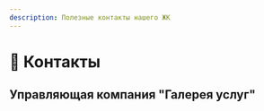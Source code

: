 ```yaml
---
description: Полезные контакты нашего ЖК
---
```


# 📲 Контакты

## Управляющая компания "Галерея услуг"
